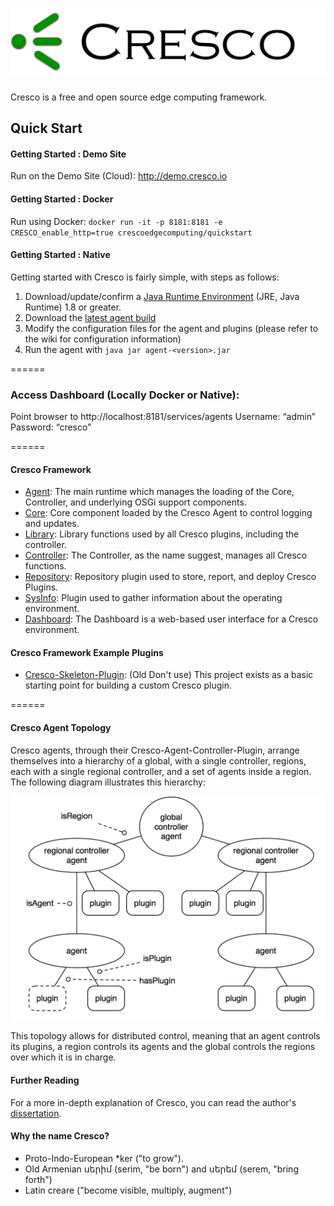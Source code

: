![](images/cresco_logo.png)
======

Cresco is a free and open source edge computing framework.

## Quick Start

#### Getting Started : Demo Site
  Run on the Demo Site (Cloud):
  http://demo.cresco.io

#### Getting Started : Docker 
  Run using Docker: `docker run -it -p 8181:8181 -e CRESCO_enable_http=true crescoedgecomputing/quickstart`

#### Getting Started : Native
Getting started with Cresco is fairly simple, with steps as follows:
 1. Download/update/confirm a [Java Runtime Environment](http://www.oracle.com/technetwork/java/javase/overview/index.html) (JRE, Java Runtime) 1.8 or greater.
 2. Download the [latest agent build](https://github.com/CrescoEdge/agent/releases/tag/1.0-SNAPSHOT)
 3. Modify the configuration files for the agent and plugins (please refer to the wiki for configuration information)
 4. Run the agent with `java jar agent-<version>.jar`

======

### Access Dashboard (Locally Docker or Native):
Point browser to http://localhost:8181/services/agents
Username: “admin” Password: “cresco”

======

#### Cresco Framework
 * [Agent](https://github.com/CrescoEdge/agent): The main runtime which manages the loading of the Core, Controller, and underlying OSGi support components.
 * [Core](https://github.com/CrescoEdge/core):  Core component loaded by the Cresco Agent to control logging and updates.
 * [Library](https://github.com/CrescoEdge/library):  Library functions used by all Cresco plugins, including the controller.
 * [Controller](https://github.com/CrescoEdge/controller):  The Controller, as the name suggest, manages all Cresco functions.
 * [Repository](https://github.com/CrescoEdge/repo): Repository plugin used to store, report, and deploy Cresco Plugins.
 * [SysInfo](https://github.com/CrescoEdge/sysinfo):  Plugin used to gather information about the operating environment.
 * [Dashboard](https://github.com/CrescoEdge/dashboard):  The Dashboard is a web-based user interface for a Cresco environment. 
 
#### Cresco Framework Example Plugins
 * [Cresco-Skeleton-Plugin](https://github.com/ResearchWorx/Cresco-Skeleton-Plugin): (Old Don't use) This project exists as a basic starting point for building a custom Cresco plugin.

======

#### Cresco Agent Topology
Cresco agents, through their Cresco-Agent-Controller-Plugin, arrange themselves into a hierarchy of a global, with a single controller, regions, each with a single regional controller, and a set of agents inside a region. The following diagram illustrates this hierarchy:

![](images/CrescoTopology.png)

This topology allows for distributed control, meaning that an agent controls its plugins, a region controls its agents and the global controls the regions over which it is in charge.
 
#### Further Reading
For a more in-depth explanation of Cresco, you can read the author's [dissertation](http://uknowledge.uky.edu/cgi/viewcontent.cgi?article=1061&context=cs_etds).

#### Why the name Cresco?
 
* Proto-Indo-European *ker ("to grow"). 
* Old Armenian սերիմ (serim, "be born") and սերեմ (serem, "bring forth")
* Latin creare ("become visible, multiply, augment")
